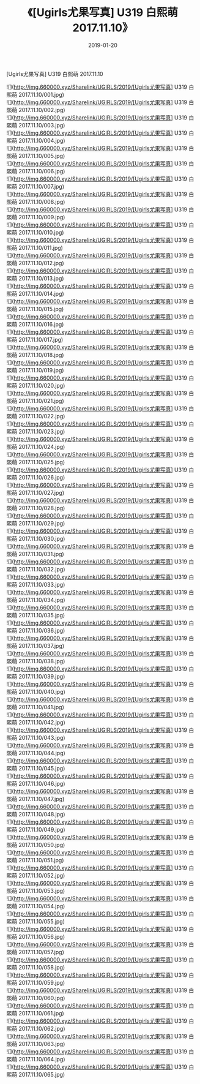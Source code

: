 ﻿---
layout: post
title:  《[Ugirls尤果写真] U319 白熙萌 2017.11.10》
date:   2019-01-20
img: http://img.660000.xyz/Sharelink/UGIRLS/2019/[Ugirls尤果写真] U319 白熙萌 2017.11.10/000.jpg
categories: [美女, 清纯, 唯美]
---

[Ugirls尤果写真] U319 白熙萌 2017.11.10

 ![](http://img.660000.xyz/Sharelink/UGIRLS/2019/[Ugirls尤果写真] U319 白熙萌 2017.11.10/001.jpg) <br>![](http://img.660000.xyz/Sharelink/UGIRLS/2019/[Ugirls尤果写真] U319 白熙萌 2017.11.10/002.jpg) <br>![](http://img.660000.xyz/Sharelink/UGIRLS/2019/[Ugirls尤果写真] U319 白熙萌 2017.11.10/003.jpg) <br>![](http://img.660000.xyz/Sharelink/UGIRLS/2019/[Ugirls尤果写真] U319 白熙萌 2017.11.10/004.jpg) <br>![](http://img.660000.xyz/Sharelink/UGIRLS/2019/[Ugirls尤果写真] U319 白熙萌 2017.11.10/005.jpg) <br>![](http://img.660000.xyz/Sharelink/UGIRLS/2019/[Ugirls尤果写真] U319 白熙萌 2017.11.10/006.jpg) <br>![](http://img.660000.xyz/Sharelink/UGIRLS/2019/[Ugirls尤果写真] U319 白熙萌 2017.11.10/007.jpg) <br>![](http://img.660000.xyz/Sharelink/UGIRLS/2019/[Ugirls尤果写真] U319 白熙萌 2017.11.10/008.jpg) <br>![](http://img.660000.xyz/Sharelink/UGIRLS/2019/[Ugirls尤果写真] U319 白熙萌 2017.11.10/009.jpg) <br>![](http://img.660000.xyz/Sharelink/UGIRLS/2019/[Ugirls尤果写真] U319 白熙萌 2017.11.10/010.jpg) <br>![](http://img.660000.xyz/Sharelink/UGIRLS/2019/[Ugirls尤果写真] U319 白熙萌 2017.11.10/011.jpg) <br>![](http://img.660000.xyz/Sharelink/UGIRLS/2019/[Ugirls尤果写真] U319 白熙萌 2017.11.10/012.jpg) <br>![](http://img.660000.xyz/Sharelink/UGIRLS/2019/[Ugirls尤果写真] U319 白熙萌 2017.11.10/013.jpg) <br>![](http://img.660000.xyz/Sharelink/UGIRLS/2019/[Ugirls尤果写真] U319 白熙萌 2017.11.10/014.jpg) <br>![](http://img.660000.xyz/Sharelink/UGIRLS/2019/[Ugirls尤果写真] U319 白熙萌 2017.11.10/015.jpg) <br>![](http://img.660000.xyz/Sharelink/UGIRLS/2019/[Ugirls尤果写真] U319 白熙萌 2017.11.10/016.jpg) <br>![](http://img.660000.xyz/Sharelink/UGIRLS/2019/[Ugirls尤果写真] U319 白熙萌 2017.11.10/017.jpg) <br>![](http://img.660000.xyz/Sharelink/UGIRLS/2019/[Ugirls尤果写真] U319 白熙萌 2017.11.10/018.jpg) <br>![](http://img.660000.xyz/Sharelink/UGIRLS/2019/[Ugirls尤果写真] U319 白熙萌 2017.11.10/019.jpg) <br>![](http://img.660000.xyz/Sharelink/UGIRLS/2019/[Ugirls尤果写真] U319 白熙萌 2017.11.10/020.jpg) <br>![](http://img.660000.xyz/Sharelink/UGIRLS/2019/[Ugirls尤果写真] U319 白熙萌 2017.11.10/021.jpg) <br>![](http://img.660000.xyz/Sharelink/UGIRLS/2019/[Ugirls尤果写真] U319 白熙萌 2017.11.10/022.jpg) <br>![](http://img.660000.xyz/Sharelink/UGIRLS/2019/[Ugirls尤果写真] U319 白熙萌 2017.11.10/023.jpg) <br>![](http://img.660000.xyz/Sharelink/UGIRLS/2019/[Ugirls尤果写真] U319 白熙萌 2017.11.10/024.jpg) <br>![](http://img.660000.xyz/Sharelink/UGIRLS/2019/[Ugirls尤果写真] U319 白熙萌 2017.11.10/025.jpg) <br>![](http://img.660000.xyz/Sharelink/UGIRLS/2019/[Ugirls尤果写真] U319 白熙萌 2017.11.10/026.jpg) <br>![](http://img.660000.xyz/Sharelink/UGIRLS/2019/[Ugirls尤果写真] U319 白熙萌 2017.11.10/027.jpg) <br>![](http://img.660000.xyz/Sharelink/UGIRLS/2019/[Ugirls尤果写真] U319 白熙萌 2017.11.10/028.jpg) <br>![](http://img.660000.xyz/Sharelink/UGIRLS/2019/[Ugirls尤果写真] U319 白熙萌 2017.11.10/029.jpg) <br>![](http://img.660000.xyz/Sharelink/UGIRLS/2019/[Ugirls尤果写真] U319 白熙萌 2017.11.10/030.jpg) <br>![](http://img.660000.xyz/Sharelink/UGIRLS/2019/[Ugirls尤果写真] U319 白熙萌 2017.11.10/031.jpg) <br>![](http://img.660000.xyz/Sharelink/UGIRLS/2019/[Ugirls尤果写真] U319 白熙萌 2017.11.10/032.jpg) <br>![](http://img.660000.xyz/Sharelink/UGIRLS/2019/[Ugirls尤果写真] U319 白熙萌 2017.11.10/033.jpg) <br>![](http://img.660000.xyz/Sharelink/UGIRLS/2019/[Ugirls尤果写真] U319 白熙萌 2017.11.10/034.jpg) <br>![](http://img.660000.xyz/Sharelink/UGIRLS/2019/[Ugirls尤果写真] U319 白熙萌 2017.11.10/035.jpg) <br>![](http://img.660000.xyz/Sharelink/UGIRLS/2019/[Ugirls尤果写真] U319 白熙萌 2017.11.10/036.jpg) <br>![](http://img.660000.xyz/Sharelink/UGIRLS/2019/[Ugirls尤果写真] U319 白熙萌 2017.11.10/037.jpg) <br>![](http://img.660000.xyz/Sharelink/UGIRLS/2019/[Ugirls尤果写真] U319 白熙萌 2017.11.10/038.jpg) <br>![](http://img.660000.xyz/Sharelink/UGIRLS/2019/[Ugirls尤果写真] U319 白熙萌 2017.11.10/039.jpg) <br>![](http://img.660000.xyz/Sharelink/UGIRLS/2019/[Ugirls尤果写真] U319 白熙萌 2017.11.10/040.jpg) <br>![](http://img.660000.xyz/Sharelink/UGIRLS/2019/[Ugirls尤果写真] U319 白熙萌 2017.11.10/041.jpg) <br>![](http://img.660000.xyz/Sharelink/UGIRLS/2019/[Ugirls尤果写真] U319 白熙萌 2017.11.10/042.jpg) <br>![](http://img.660000.xyz/Sharelink/UGIRLS/2019/[Ugirls尤果写真] U319 白熙萌 2017.11.10/043.jpg) <br>![](http://img.660000.xyz/Sharelink/UGIRLS/2019/[Ugirls尤果写真] U319 白熙萌 2017.11.10/044.jpg) <br>![](http://img.660000.xyz/Sharelink/UGIRLS/2019/[Ugirls尤果写真] U319 白熙萌 2017.11.10/045.jpg) <br>![](http://img.660000.xyz/Sharelink/UGIRLS/2019/[Ugirls尤果写真] U319 白熙萌 2017.11.10/046.jpg) <br>![](http://img.660000.xyz/Sharelink/UGIRLS/2019/[Ugirls尤果写真] U319 白熙萌 2017.11.10/047.jpg) <br>![](http://img.660000.xyz/Sharelink/UGIRLS/2019/[Ugirls尤果写真] U319 白熙萌 2017.11.10/048.jpg) <br>![](http://img.660000.xyz/Sharelink/UGIRLS/2019/[Ugirls尤果写真] U319 白熙萌 2017.11.10/049.jpg) <br>![](http://img.660000.xyz/Sharelink/UGIRLS/2019/[Ugirls尤果写真] U319 白熙萌 2017.11.10/050.jpg) <br>![](http://img.660000.xyz/Sharelink/UGIRLS/2019/[Ugirls尤果写真] U319 白熙萌 2017.11.10/051.jpg) <br>![](http://img.660000.xyz/Sharelink/UGIRLS/2019/[Ugirls尤果写真] U319 白熙萌 2017.11.10/052.jpg) <br>![](http://img.660000.xyz/Sharelink/UGIRLS/2019/[Ugirls尤果写真] U319 白熙萌 2017.11.10/053.jpg) <br>![](http://img.660000.xyz/Sharelink/UGIRLS/2019/[Ugirls尤果写真] U319 白熙萌 2017.11.10/054.jpg) <br>![](http://img.660000.xyz/Sharelink/UGIRLS/2019/[Ugirls尤果写真] U319 白熙萌 2017.11.10/055.jpg) <br>![](http://img.660000.xyz/Sharelink/UGIRLS/2019/[Ugirls尤果写真] U319 白熙萌 2017.11.10/056.jpg) <br>![](http://img.660000.xyz/Sharelink/UGIRLS/2019/[Ugirls尤果写真] U319 白熙萌 2017.11.10/057.jpg) <br>![](http://img.660000.xyz/Sharelink/UGIRLS/2019/[Ugirls尤果写真] U319 白熙萌 2017.11.10/058.jpg) <br>![](http://img.660000.xyz/Sharelink/UGIRLS/2019/[Ugirls尤果写真] U319 白熙萌 2017.11.10/059.jpg) <br>![](http://img.660000.xyz/Sharelink/UGIRLS/2019/[Ugirls尤果写真] U319 白熙萌 2017.11.10/060.jpg) <br>![](http://img.660000.xyz/Sharelink/UGIRLS/2019/[Ugirls尤果写真] U319 白熙萌 2017.11.10/061.jpg) <br>![](http://img.660000.xyz/Sharelink/UGIRLS/2019/[Ugirls尤果写真] U319 白熙萌 2017.11.10/062.jpg) <br>![](http://img.660000.xyz/Sharelink/UGIRLS/2019/[Ugirls尤果写真] U319 白熙萌 2017.11.10/063.jpg) <br>![](http://img.660000.xyz/Sharelink/UGIRLS/2019/[Ugirls尤果写真] U319 白熙萌 2017.11.10/064.jpg) <br>![](http://img.660000.xyz/Sharelink/UGIRLS/2019/[Ugirls尤果写真] U319 白熙萌 2017.11.10/065.jpg) <br>